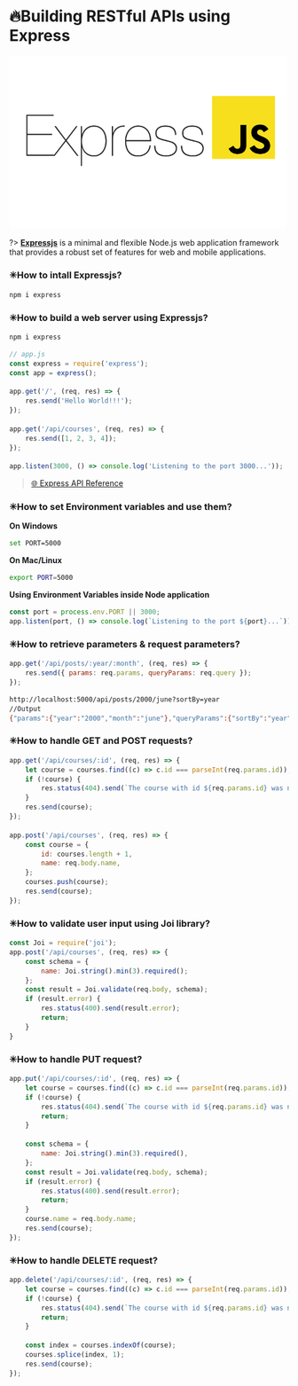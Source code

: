 # 🔥Building RESTful APIs using Express

<img alt="express" width="500" src="/assets/images/express.png" />

?> **[Expressjs](https://expressjs.com/)** is a minimal and flexible Node.js web application framework that provides a robust set of features for web and mobile applications.

### ✳How to intall Expressjs?

```bash
npm i express
```

### ✳How to build a web server using Expressjs?

```bash
npm i express
```

```js
// app.js
const express = require('express');
const app = express();

app.get('/', (req, res) => {
	res.send('Hello World!!!');
});

app.get('/api/courses', (req, res) => {
	res.send([1, 2, 3, 4]);
});

app.listen(3000, () => console.log('Listening to the port 3000...'));
```

> [🌐 Express API Reference](https://expressjs.com/en/4x/api.html)

### ✳How to set Environment variables and use them?

**On Windows**

```bash
set PORT=5000
```

**On Mac/Linux**

```bash
export PORT=5000
```

**Using Environment Variables inside Node application**

```js
const port = process.env.PORT || 3000;
app.listen(port, () => console.log(`Listening to the port ${port}...`));
```

### ✳How to retrieve parameters & request parameters?

```js
app.get('/api/posts/:year/:month', (req, res) => {
	res.send({ params: req.params, queryParams: req.query });
});
```

```bash
http://localhost:5000/api/posts/2000/june?sortBy=year
//Output
{"params":{"year":"2000","month":"june"},"queryParams":{"sortBy":"year"}}
```

### ✳How to handle GET and POST requests?

```js
app.get('/api/courses/:id', (req, res) => {
	let course = courses.find((c) => c.id === parseInt(req.params.id));
	if (!course) {
		res.status(404).send(`The course with id ${req.params.id} was not found!!`);
	}
	res.send(course);
});

app.post('/api/courses', (req, res) => {
	const course = {
		id: courses.length + 1,
		name: req.body.name,
	};
	courses.push(course);
	res.send(course);
});
```

### ✳How to validate user input using Joi library?

```js
const Joi = require('joi');
app.post('/api/courses', (req, res) => {
	const schema = {
        name: Joi.string().min(3).required();
    };
    const result = Joi.validate(req.body, schema);
	if (result.error) {
        res.status(400).send(result.error);
        return;
    }
}
```

### ✳How to handle PUT request?

```js
app.put('/api/courses/:id', (req, res) => {
	let course = courses.find((c) => c.id === parseInt(req.params.id));
	if (!course) {
		res.status(404).send(`The course with id ${req.params.id} was not found!!`);
		return;
	}

	const schema = {
		name: Joi.string().min(3).required(),
	};
	const result = Joi.validate(req.body, schema);
	if (result.error) {
		res.status(400).send(result.error);
		return;
	}
	course.name = req.body.name;
	res.send(course);
});
```

### ✳How to handle DELETE request?

```js
app.delete('/api/courses/:id', (req, res) => {
	let course = courses.find((c) => c.id === parseInt(req.params.id));
	if (!course) {
		res.status(404).send(`The course with id ${req.params.id} was not found!!`);
		return;
	}

	const index = courses.indexOf(course);
	courses.splice(index, 1);
	res.send(course);
});
```
